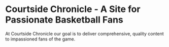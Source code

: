 

# Courtside Chronicle - A Site for Passionate Basketball Fans
At Courtside Chronicle our goal is to deliver comprehensive, quality content to impassioned fans of the game.
